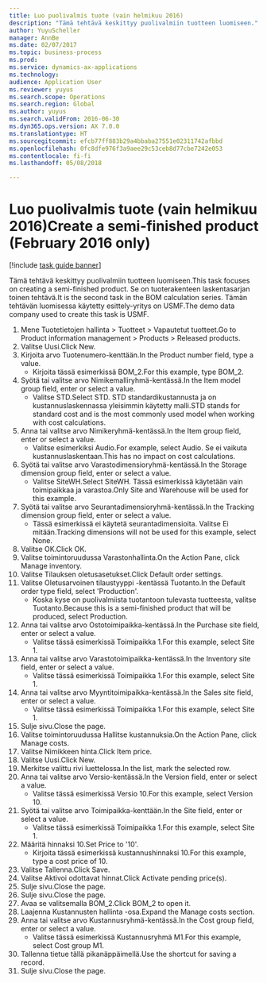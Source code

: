 ```yaml
--- 
title: Luo puolivalmis tuote (vain helmikuu 2016)
description: "Tämä tehtävä keskittyy puolivalmiin tuotteen luomiseen."
author: YuyuScheller
manager: AnnBe
ms.date: 02/07/2017
ms.topic: business-process
ms.prod: 
ms.service: dynamics-ax-applications
ms.technology: 
audience: Application User
ms.reviewer: yuyus
ms.search.scope: Operations
ms.search.region: Global
ms.author: yuyus
ms.search.validFrom: 2016-06-30
ms.dyn365.ops.version: AX 7.0.0
ms.translationtype: HT
ms.sourcegitcommit: efcb77ff883b29a4bbaba27551e02311742afbbd
ms.openlocfilehash: 0fc8dfe976f3a9aee29c53ceb8d77cbe7242e053
ms.contentlocale: fi-fi
ms.lasthandoff: 05/08/2018

---
```

# <a name="create-a-semi-finished-product-february-2016-only"></a><span data-ttu-id="21d96-103">Luo puolivalmis tuote (vain helmikuu 2016)</span><span class="sxs-lookup"><span data-stu-id="21d96-103">Create a semi-finished product (February 2016 only)</span></span>

[!include [task guide banner](../../includes/task-guide-banner.md)]

<span data-ttu-id="21d96-104">Tämä tehtävä keskittyy puolivalmiin tuotteen luomiseen.</span><span class="sxs-lookup"><span data-stu-id="21d96-104">This task focuses on creating a semi-finished product.</span></span> <span data-ttu-id="21d96-105">Se on tuoterakenteen laskentasarjan toinen tehtävä.</span><span class="sxs-lookup"><span data-stu-id="21d96-105">It is the second task in the BOM calculation series.</span></span> <span data-ttu-id="21d96-106">Tämän tehtävän luomisessa käytetty esittely-yritys on USMF.</span><span class="sxs-lookup"><span data-stu-id="21d96-106">The demo data company used to create this task is USMF.</span></span>

1. <span data-ttu-id="21d96-107">Mene Tuotetietojen hallinta > Tuotteet > Vapautetut tuotteet.</span><span class="sxs-lookup"><span data-stu-id="21d96-107">Go to Product information management > Products > Released products.</span></span>
2. <span data-ttu-id="21d96-108">Valitse Uusi.</span><span class="sxs-lookup"><span data-stu-id="21d96-108">Click New.</span></span>
3. <span data-ttu-id="21d96-109">Kirjoita arvo Tuotenumero-kenttään.</span><span class="sxs-lookup"><span data-stu-id="21d96-109">In the Product number field, type a value.</span></span>
    * <span data-ttu-id="21d96-110">Kirjoita tässä esimerkissä BOM_2.</span><span class="sxs-lookup"><span data-stu-id="21d96-110">For this example, type BOM_2.</span></span>  
4. <span data-ttu-id="21d96-111">Syötä tai valitse arvo Nimikemalliryhmä-kentässä.</span><span class="sxs-lookup"><span data-stu-id="21d96-111">In the Item model group field, enter or select a value.</span></span>
    * <span data-ttu-id="21d96-112">Valitse STD.</span><span class="sxs-lookup"><span data-stu-id="21d96-112">Select STD.</span></span> <span data-ttu-id="21d96-113">STD standardikustannusta ja on kustannuslaskennassa yleisimmin käytetty malli.</span><span class="sxs-lookup"><span data-stu-id="21d96-113">STD stands for standard cost and is the most commonly used model when working with cost calculations.</span></span>  
5. <span data-ttu-id="21d96-114">Anna tai valitse arvo Nimikeryhmä-kentässä.</span><span class="sxs-lookup"><span data-stu-id="21d96-114">In the Item group field, enter or select a value.</span></span>
    * <span data-ttu-id="21d96-115">Valitse esimerkiksi Audio.</span><span class="sxs-lookup"><span data-stu-id="21d96-115">For example, select Audio.</span></span> <span data-ttu-id="21d96-116">Se ei vaikuta kustannuslaskentaan.</span><span class="sxs-lookup"><span data-stu-id="21d96-116">This has no impact on cost calculations.</span></span>  
6. <span data-ttu-id="21d96-117">Syötä tai valitse arvo Varastodimensioryhmä-kentässä.</span><span class="sxs-lookup"><span data-stu-id="21d96-117">In the Storage dimension group field, enter or select a value.</span></span>
    * <span data-ttu-id="21d96-118">Valitse SiteWH.</span><span class="sxs-lookup"><span data-stu-id="21d96-118">Select SiteWH.</span></span> <span data-ttu-id="21d96-119">Tässä esimerkissä käytetään vain toimipaikkaa ja varastoa.</span><span class="sxs-lookup"><span data-stu-id="21d96-119">Only Site and Warehouse will be used for this example.</span></span>  
7. <span data-ttu-id="21d96-120">Syötä tai valitse arvo Seurantadimensioryhmä-kentässä.</span><span class="sxs-lookup"><span data-stu-id="21d96-120">In the Tracking dimension group field, enter or select a value.</span></span>
    * <span data-ttu-id="21d96-121">Tässä esimerkissä ei käytetä seurantadimensioita. Valitse Ei mitään.</span><span class="sxs-lookup"><span data-stu-id="21d96-121">Tracking dimensions will not be used for this example, select None.</span></span>  
8. <span data-ttu-id="21d96-122">Valitse OK.</span><span class="sxs-lookup"><span data-stu-id="21d96-122">Click OK.</span></span>
9. <span data-ttu-id="21d96-123">Valitse toimintoruudussa Varastonhallinta.</span><span class="sxs-lookup"><span data-stu-id="21d96-123">On the Action Pane, click Manage inventory.</span></span>
10. <span data-ttu-id="21d96-124">Valitse Tilauksen oletusasetukset.</span><span class="sxs-lookup"><span data-stu-id="21d96-124">Click Default order settings.</span></span>
11. <span data-ttu-id="21d96-125">Valitse Oletusarvoinen tilaustyyppi -kentässä Tuotanto.</span><span class="sxs-lookup"><span data-stu-id="21d96-125">In the Default order type field, select 'Production'.</span></span>
    * <span data-ttu-id="21d96-126">Koska kyse on puolivalmiista tuotantoon tulevasta tuotteesta, valitse Tuotanto.</span><span class="sxs-lookup"><span data-stu-id="21d96-126">Because this is a semi-finished product that will be produced, select Production.</span></span>  
12. <span data-ttu-id="21d96-127">Anna tai valitse arvo Ostotoimipaikka-kentässä.</span><span class="sxs-lookup"><span data-stu-id="21d96-127">In the Purchase site field, enter or select a value.</span></span>
    * <span data-ttu-id="21d96-128">Valitse tässä esimerkissä Toimipaikka 1.</span><span class="sxs-lookup"><span data-stu-id="21d96-128">For this example, select Site 1.</span></span>  
13. <span data-ttu-id="21d96-129">Anna tai valitse arvo Varastotoimipaikka-kentässä.</span><span class="sxs-lookup"><span data-stu-id="21d96-129">In the Inventory site field, enter or select a value.</span></span>
    * <span data-ttu-id="21d96-130">Valitse tässä esimerkissä Toimipaikka 1.</span><span class="sxs-lookup"><span data-stu-id="21d96-130">For this example, select Site 1.</span></span>  
14. <span data-ttu-id="21d96-131">Anna tai valitse arvo Myyntitoimipaikka-kentässä.</span><span class="sxs-lookup"><span data-stu-id="21d96-131">In the Sales site field, enter or select a value.</span></span>
    * <span data-ttu-id="21d96-132">Valitse tässä esimerkissä Toimipaikka 1.</span><span class="sxs-lookup"><span data-stu-id="21d96-132">For this example, select Site 1.</span></span>  
15. <span data-ttu-id="21d96-133">Sulje sivu.</span><span class="sxs-lookup"><span data-stu-id="21d96-133">Close the page.</span></span>
16. <span data-ttu-id="21d96-134">Valitse toimintoruudussa Hallitse kustannuksia.</span><span class="sxs-lookup"><span data-stu-id="21d96-134">On the Action Pane, click Manage costs.</span></span>
17. <span data-ttu-id="21d96-135">Valitse Nimikkeen hinta.</span><span class="sxs-lookup"><span data-stu-id="21d96-135">Click Item price.</span></span>
18. <span data-ttu-id="21d96-136">Valitse Uusi.</span><span class="sxs-lookup"><span data-stu-id="21d96-136">Click New.</span></span>
19. <span data-ttu-id="21d96-137">Merkitse valittu rivi luettelossa.</span><span class="sxs-lookup"><span data-stu-id="21d96-137">In the list, mark the selected row.</span></span>
20. <span data-ttu-id="21d96-138">Anna tai valitse arvo Versio-kentässä.</span><span class="sxs-lookup"><span data-stu-id="21d96-138">In the Version field, enter or select a value.</span></span>
    * <span data-ttu-id="21d96-139">Valitse tässä esimerkissä Versio 10.</span><span class="sxs-lookup"><span data-stu-id="21d96-139">For this example, select Version 10.</span></span>  
21. <span data-ttu-id="21d96-140">Syötä tai valitse arvo Toimipaikka-kenttään.</span><span class="sxs-lookup"><span data-stu-id="21d96-140">In the Site field, enter or select a value.</span></span>
    * <span data-ttu-id="21d96-141">Valitse tässä esimerkissä Toimipaikka 1.</span><span class="sxs-lookup"><span data-stu-id="21d96-141">For this example, select Site 1.</span></span>  
22. <span data-ttu-id="21d96-142">Määritä hinnaksi 10.</span><span class="sxs-lookup"><span data-stu-id="21d96-142">Set Price to '10'.</span></span>
    * <span data-ttu-id="21d96-143">Kirjoita tässä esimerkissä kustannushinnaksi 10.</span><span class="sxs-lookup"><span data-stu-id="21d96-143">For this example, type a cost price of 10.</span></span>  
23. <span data-ttu-id="21d96-144">Valitse Tallenna.</span><span class="sxs-lookup"><span data-stu-id="21d96-144">Click Save.</span></span>
24. <span data-ttu-id="21d96-145">Valitse Aktivoi odottavat hinnat.</span><span class="sxs-lookup"><span data-stu-id="21d96-145">Click Activate pending price(s).</span></span>
25. <span data-ttu-id="21d96-146">Sulje sivu.</span><span class="sxs-lookup"><span data-stu-id="21d96-146">Close the page.</span></span>
26. <span data-ttu-id="21d96-147">Sulje sivu.</span><span class="sxs-lookup"><span data-stu-id="21d96-147">Close the page.</span></span>
27. <span data-ttu-id="21d96-148">Avaa se valitsemalla BOM_2.</span><span class="sxs-lookup"><span data-stu-id="21d96-148">Click BOM_2 to open it.</span></span>
28. <span data-ttu-id="21d96-149">Laajenna Kustannusten hallinta -osa.</span><span class="sxs-lookup"><span data-stu-id="21d96-149">Expand the Manage costs section.</span></span>
29. <span data-ttu-id="21d96-150">Anna tai valitse arvo Kustannusryhmä-kentässä.</span><span class="sxs-lookup"><span data-stu-id="21d96-150">In the Cost group field, enter or select a value.</span></span>
    * <span data-ttu-id="21d96-151">Valitse tässä esimerkissä Kustannusryhmä M1.</span><span class="sxs-lookup"><span data-stu-id="21d96-151">For this example, select Cost group M1.</span></span>  
30. <span data-ttu-id="21d96-152">Tallenna tietue tällä pikanäppäimellä.</span><span class="sxs-lookup"><span data-stu-id="21d96-152">Use the shortcut for saving a record.</span></span>
31. <span data-ttu-id="21d96-153">Sulje sivu.</span><span class="sxs-lookup"><span data-stu-id="21d96-153">Close the page.</span></span>


